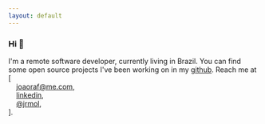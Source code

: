 ```yaml
---
layout: default
---
```


### Hi 👋
 I'm a remote software developer, currently living in Brazil. You can find some open source projects I've been working on in my [github](https://github.com/joaorafaelm). Reach me at [  
&nbsp;&nbsp;&nbsp;&nbsp;[joaoraf@me.com](mailto:joaoraf@me.com),  
&nbsp;&nbsp;&nbsp;&nbsp;[linkedin](https://www.linkedin.com/in/joaoraf),  
&nbsp;&nbsp;&nbsp;&nbsp;[@jrmol](https://twitter.com/jrmol),  
].
